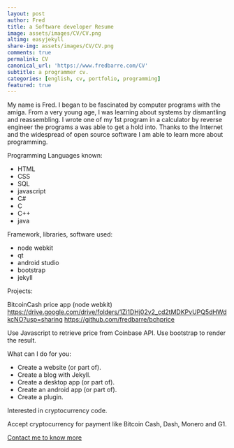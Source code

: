 ```yaml
---
layout: post
author: Fred
title: a Software developer Resume 
image: assets/images/CV/CV.png
altimg: easyjekyll
share-img: assets/images/CV/CV.png
comments: true
permalink: CV
canonical_url: 'https://www.fredbarre.com/CV'
subtitle: a programmer cv.
categories: [english, cv, portfolio, programming]
featured: true
---
```


My name is Fred.
I began to be fascinated by computer programs with the amiga. From a very young age, I was learning about systems by dismantling and reassembling.
I wrote one of my 1st program in a calculator by reverse engineer the programs a was able to get a hold into.
Thanks to the Internet and the widespread of open source software I am able to learn more about programming.


Programming Languages known:

- HTML
- CSS
- SQL
- javascript
- C#
- C
- C++
- java

Framework, libraries, software used: 

- node webkit
- qt
- android studio
- bootstrap
- jekyll

Projects:

BitcoinCash price app (node webkit) https://drive.google.com/drive/folders/1Zi1DHj02v2_cd2tMDKPvUPQ5dHWdkcNO?usp=sharing https://github.com/fredbarre/bchprice

Use Javascript to retrieve price from Coinbase API.
Use bootstrap to render the result.

What can I do for you:

- Create a website (or part of).
- Create a blog with Jekyll.
- Create a desktop app (or part of).
- Create an android app (or part of).
- Create a plugin.

Interested in cryptocurrency code.

Accept cryptocurrency for payment like Bitcoin Cash, Dash, Monero and G1.

 [
Contact me to know more](https://www.fredbarre.com/contact)
